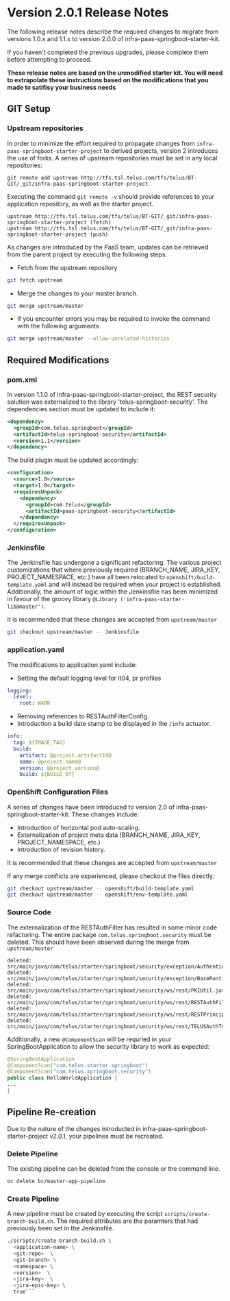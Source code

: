# Version 2.0.1 Release Notes

The following release notes describe the required changes to migrate from versions 1.0.x and 1.1.x to version 2.0.0 of infra-paas-springboot-starter-kit.

If you haven't completed the previous upgrades, please complete them before attempting to proceed.

**These release notes are based on the unmodified starter kit. You will need to extrapolate these instructions based on the modifications that you made to satifisy your business needs**
## GIT Setup
### Upstream repositories

In order to minimize the effort required to propagate changes from `infra-paas-springboot-starter-project` to derived projects, version 2 introduces the use of forks. A series of upstream repositories must be set in any local repositories:

```shell
git remote add upstream http://tfs.tsl.telus.com/tfs/telus/BT-GIT/_git/infra-paas-springboot-starter-project
```

Executing the command `git remote -v` should provide references to your application repository, as well as the starter project.

```shell
upstream http://tfs.tsl.telus.com/tfs/telus/BT-GIT/_git/infra-paas-springboot-starter-project (fetch)
upstream http://tfs.tsl.telus.com/tfs/telus/BT-GIT/_git/infra-paas-springboot-starter-project (push)
```

As changes are introduced by the PaaS team, updates can be retrieved from the parent project by executing the following steps.

+ Fetch from the upstream repository

```bash
git fetch upstream
```
+ Merge the changes to your master branch.

```bash
git merge upstream/master
```
+ If you encounter errors you may be required to invoke the command with the following arguments

```bash
git merge upstream/master --allow-unrelated-histories
```
## Required Modifications

### pom.xml
In version 1.1.0 of infra-paas-springboot-starter-project, the REST security solution was externalized to the library 'telus-springboot-security'. The dependencies section must be updated to include it:

```xml
<dependency>
  <groupId>com.telus.springboot</groupId>
  <artifactId>telus-springboot-security</artifactId>
  <version>1.1</version>
</dependency>
```

The build plugin must be updated accordingly:
```xml
<configuration>
  <source>1.8</source>
  <target>1.8</target>
  <requiresUnpack>
    <dependency>
      <groupId>com.telus</groupId>
      <artifactId>paas-springboot-security</artifactId>
    </dependency>
  </requiresUnpack>
</configuration>
```

### Jenkinsfile

The Jenkinsfile has undergone a significant refactoring. The various project customizations that where previously required (BRANCH_NAME, JIRA_KEY, PROJECT_NAMESPACE, etc.) have all been relocated to `openshift/build-template.yaml` and will instead be required when your project is established. Additionally, the amount of logic within the Jenkinsfile has been minimized in favour of the groovy library `@Library ('infra-paas-starter-lib@master')`.

It is recommended that these changes are accepted from `upstream/master`

```bash
git checkout upstream/master -- Jenkinsfile
```

### application.yaml

The modifications to application.yaml include:
* Setting the default logging level for it04, pr profiles
```yaml
logging:
  level:
    root: WARN
```
* Removing references to RESTAuthFilterConfig.
* Introduction a build date stamp to be displayed in the `/info` actuator.
```yaml
info:
  tag: ${IMAGE_TAG}
  build:
    artifact: @project.artifactId@
    name: @project.name@
    version: @project.version@
    build: ${BUILD_DT}
```

### OpenShift Configuration Files

A series of changes have been introduced to version 2.0 of infra-paas-springboot-starter-kit. These changes include:
* Introduction of horizontal pod auto-scaling.
* Externalization  of project meta data (BRANCH_NAME, JIRA_KEY, PROJECT_NAMESPACE, etc.)
* Introduction of revision history.

It is recommended that these changes are accepted from `upstream/master`

If any merge conflicts are experienced, please checkout the files directly:

```bash
git checkout upstream/master -- openshift/build-template.yaml
git checkout upstream/master -- openshift/env-template.yaml
```

### Source Code
The externalization of the RESTAuthFilter has resulted in some minor code refactoring. The entire package `com.telus.springboot.security` must be deleted. This should have been observed during the merge from `upstream/master`

```git
deleted:    src/main/java/com/telus/starter/springboot/security/exception/AuthenticationException.java
deleted:    src/main/java/com/telus/starter/springboot/security/exception/BaseRuntimeException.java
deleted:    src/main/java/com/telus/starter/springboot/security/ws/rest/PKIUtil.java
deleted:    src/main/java/com/telus/starter/springboot/security/ws/rest/RESTAuthFilter.java
deleted:    src/main/java/com/telus/starter/springboot/security/ws/rest/RESTPrincipal.java
deleted:    src/main/java/com/telus/starter/springboot/security/ws/rest/TELUSAuthToken.java
```

Additionally, a new `@ComponentScan` will be requried in your SpringBootApplication to allow the security library to work as expected:

```Java
@SpringBootApplication
@ComponentScan("com.telus.starter.springboot")
@ComponentScan("com.telus.springboot.security")
public class HelloWorldApplication {
...
}
```

## Pipeline Re-creation

Due to the nature of the changes introducted in infra-paas-springboot-starter-project v2.0.1, your pipelines must be recreated.

### Delete Pipeline

The existing pipeline can be deleted from the console or the command line.

```bash
oc delete bc/master-app-pipeline
```

### Create Pipeline

A new pipeline must be created by executing the script `scripts/create-branch-build.sh`. The required attributes are the paramters that had previously been set in the Jenkinsfile.

```bash
./scripts/create-branch-build.sh \
  <application-name> \
  <git-repo>  \
  <git-branch> \
  <namespace> \
  <version>  \
  <jira-key>  \
  <jira-epic-key> \
  true```
